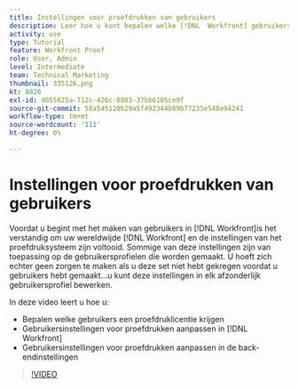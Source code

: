 ```yaml
---
title: Instellingen voor proefdrukken van gebruikers
description: Leer hoe u kunt bepalen welke [!DNL  Workfront] gebruikers krijgen een proefdrukvergunning, dan pas gebruikersmontages in beide aan [!DNL Workfront] en de achterste-eindinstellingen.
activity: use
type: Tutorial
feature: Workfront Proof
role: User, Admin
level: Intermediate
team: Technical Marketing
thumbnail: 335126.png
kt: 8826
exl-id: d055825a-712c-426c-8803-37bb6105ce9f
source-git-commit: 58a545120b29a5f492344b89b77235e548e94241
workflow-type: tm+mt
source-wordcount: '111'
ht-degree: 0%

---
```


# Instellingen voor proefdrukken van gebruikers

Voordat u begint met het maken van gebruikers in [!DNL  Workfront]is het verstandig om uw wereldwijde [!DNL Workfront] en de instellingen van het proefdruksysteem zijn voltooid. Sommige van deze instellingen zijn van toepassing op de gebruikersprofielen die worden gemaakt. U hoeft zich echter geen zorgen te maken als u deze set niet hebt gekregen voordat u gebruikers hebt gemaakt...u kunt deze instellingen in elk afzonderlijk gebruikersprofiel bewerken.


In deze video leert u hoe u:

* Bepalen welke gebruikers een proefdruklicentie krijgen
* Gebruikersinstellingen voor proefdrukken aanpassen in [!DNL  Workfront]
* Gebruikersinstellingen voor proefdrukken aanpassen in de back-endinstellingen

>[!VIDEO](https://video.tv.adobe.com/v/335126/?quality=12)

<!--
Lean More URLs
-->
